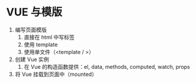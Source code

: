 # VUE 与模版

1. 编写页面模版
   1. 直接在 html 中写标签
   2. 使用 template
   3. 使用单文件（<template / >）
2. 创建 Vue 实例
   1. 在 Vue 的构造函数提供：el, data, methods, computed, watch, props
3. 将 Vue 挂载到页面中（mounted）
